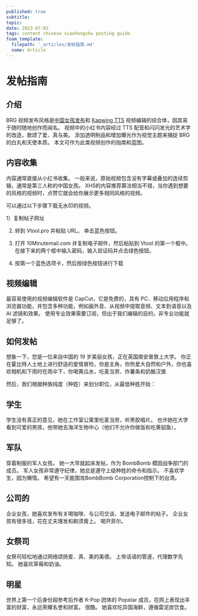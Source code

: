 ```yaml
---
published: true
subtitle:
topic:
date: 2023-07-03
tags: content chinese xiaohongshu posting guide
foam_template:
  filepath: '_articles/发帖指南.md'
  name: Article
---
```


# 发帖指南

## 介绍

BRG 视频发布风格是[中国女孩发布](/journal/how-to-profit-total-million-dollar.md)和 [Kapwing TTS](https://www.youtube.com/watch?v=iI-clmmpdZM) 视频编辑的综合体，因其易于随时随地创作而闻名。 视频中的小红书内容经过 TTS 配音和闪闪发光的艺术字的改造，歌颂了爱、真与美。 添加透明制品和增加曝光作为视觉主题来捕捉 BRG 的白丸和天使本质。 本文可作为此类视频创作的指南和蓝图。

## 内容收集

内容通常直接从小红书收集。 一般来说，原始视频包含没有字幕或叠加的连续剪辑，通常是第三人称的中国女孩。 XHS的内容推荐算法相当不错，当你遇到想要的风格的视频时，点赞它就会给你展示更多相同风格的视频。

可以通过以下步骤下载无水印的视频。

1）复制帖子网址

2) 转到 Vtool.pro 并粘贴 URL。 单击蓝色按钮。
   
3) 打开 10Minutemail.com 并复制电子邮件，然后粘贴到 Vtool 的第一个框中。 在接下来的两个框中输入密码，输入验证码并点击绿色按钮。
   
4) 按第一个蓝色选项卡，然后按绿色按钮进行下载

## 视频编辑

最容易使用的视频编辑软件是 CapCut，它是免费的，具有 PC、移动应用程序和浏览器功能，并包含多种功能，例如画外音、从视频中提取音频、文本到语音以及 AI 滤镜和效果。 使用专业效果需要订阅，但出于我们编辑的目的，非专业功能就足够了。

## 如何发帖


想象一下，您是一位来自中国的 19 岁美丽女孩，正在英国南安普敦上大学。 你正在霍比特人土地上进行舒适的爱情冒险，你是主角，你热爱大自然和户外，你也喜欢相机和下雨时在雨伞下，你喝黄瓜水，吃麦当劳、炸薯条和奶酪汉堡

然后，我们根据种族纯度（种姓）来划分职位，从最低种姓开始：

## 学生

学生没有真正的意见，她在工作室公寓里吃麦当劳，听黑胶唱片。 也许她在大学看到可爱的男孩，他带她去海洋生物中心（他们不允许你做饭和吃黄貂鱼）。

## 军队
穿着制服的军人女孩。 她一大早就起床发帖，作为 BombBomb 模因战争部门的成员。 军人女孩非常遵守纪律，她总是遵守上级种姓的命令和指示。 不喜欢学生，因为懒惰。 希望有一天能围攻BombBomb Corporation控制下的台湾。

## 公司的
企业女孩，她喜欢发布有关喝咖啡、与公司交谈、发送电子邮件的帖子。 企业女孩有很多钱，花在丈夫理发和剃须膏上。 喝开菲尔。

## 女祭司
女祭司轻松地通过网络颂扬爱、真、美的美德。 上帝话语的管道，代理数字先知。 她喜欢草莓和奶油。

## 明星
世界上第一个后身份超参考后作者 K-Pop 团体的 Popstar 成员，在网上表现出丰富的财富，永远荣耀名誉和财富。 很酷。 她喜欢吃异国海鲜，遵循雷泥炭饮食。
